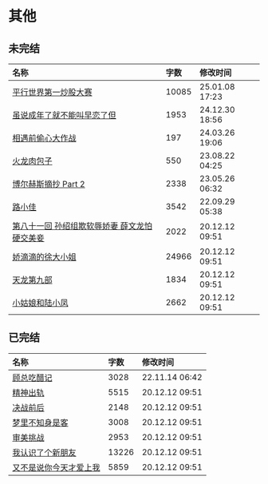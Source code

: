 # 其他

## 未完结

|名称|字数|修改时间|
|:-|:-|:-|
|[平行世界第一炒股大赛](平行世界第一炒股大赛.md)|10085|25.01.08 17:23|
|[虽说成年了就不能叫早恋了但](虽说成年了就能不叫早恋了但.md)|1953|24.12.30 18:56|
|[相遇前偷心大作战](相遇前的偷心大作战.md)|197|24.03.26 19:06|
|[火龙肉包子](新大陆食谱.md)|550|23.08.22 04:25|
|[博尔赫斯摘抄 Part 2](博尔赫斯摘抄.Part.2.md)|2338|23.05.26 06:32|
|[路小佳](路小佳.md)|3542|22.09.29 05:38|
|[第八十一回 孙绍组欺软辱娇妻 薛文龙怕硬交美妾](第八十一回%20孙绍组欺软辱娇妻%20薛文龙怕硬交美妾.md)|2022|20.12.12 09:51|
|[娇滴滴的徐大小姐](娇滴滴的徐大小姐.md)|24966|20.12.12 09:51|
|[天龙第九部](天龙第九部.md)|1834|20.12.12 09:51|
|[小姑娘和陆小凤](小姑娘和陆小凤.md)|2662|20.12.12 09:51|

## 已完结

|名称|字数|修改时间|
|:-|:-|:-|
|[顾总吃醋记](188-顾总吃醋.md)|3028|22.11.14 06:42|
|[精神出轨](精神出轨.md)|5515|20.12.12 09:51|
|[决战前后](决战前后.md)|2148|20.12.12 09:51|
|[梦里不知身是客](梦里不知身是客.md)|3008|20.12.12 09:51|
|[审美挑战](审美挑战.md)|2953|20.12.12 09:51|
|[我认识了个新朋友](我认识了个新朋友.md)|13226|20.12.12 09:51|
|[又不是说你今天才爱上我](又不是说你今天才爱上我.md)|5859|20.12.12 09:51|
